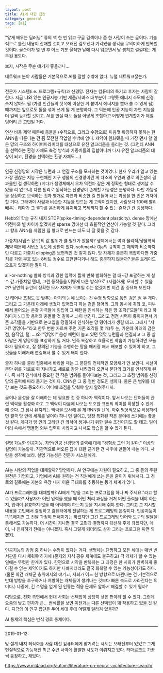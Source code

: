 ```yaml
---
layout: post
title: AI에 대한 잡상
category: general
tags: [ai]
---
```

"얕게 배우는 딥러닝" 류의 책 한 번 읽고 구글 검색이나 좀 한 사람이 쓰는 글이다. 기술적으로 틀린 내용이 산재할 것이고 오래전 검토됐다 기각됐을 생각을 무의미하게 반복할 것이다. 글쓴이가 몇 년 후 어느 기분 울적한 날에 다시 읽으면서 낯 붉히고 낄낄대는 게 주된 용도다.

보자, 시작은 무슨 얘기가 좋을까나...

네트워크 분야 사람들은 기본적으로 AI를 잘할 수밖에 없다. 뉴럴 네트워크쟎는가.

----

전문가 시스템(i.e. 프로그램+규칙)과 신경망. 전자는 컴퓨터의 특기고 후자는 사람이 잘 한다. 지금 나와 있는 인공지능 기반 제품/서비스 대부분이 그렇듯 에너지 소모에 신경 쓰지 않아도 될 (가령 인간들의 뒷목에 이상한 거 붙여서 에너지를 뽑아 쓸 수 있게 될) 때까지는 앞으로도 둘을 섞어 쓰게 될 게 분명하다. 그 덕분에 인공 지능이 자연 지능을 더 일찍 능가할 것이고. AI를 만질 때도 둘을 어떻게 조합하고 어떻게 연계할지가 제일 덩어리 큰 고민일 거다.

연산 비용 제약 때문에 층들을 (수직으로, 그리고 수평으로) 마음껏 확장하지 못하는 한 ANN을 다룬다는 건 좀 쪼잔한 작업일 수밖에 없다. 제약이 완화됐을 때 가장 먼저 할 일은 망의 구조와 하이퍼파라미터를 대상으로 유전 알고리즘을 돌리는 것. (그런데 ANN을 선택하는 환경 자체도 측정 방식과 가중치들의 집합이니까 다시 유전 알고리즘의 대상이 되고, 환경을 선택하는 환경 자체도 ...)

----

인공 신경망의 시작은 뉴런과 그 연결 구조를 모사하는 것이었다. 현재 우리가 알고 있는 가장 괜찮은 지능 구현체인 지구 생물의 신경망이란 게 다소의 우연과 경로 의존성의 결과물인 걸 생각하면 (게다가 생명체에서 오차 역전파 같은 게 정확한 형태로 생겨날 수 있을 리 없으니) 다른 원리로 동작하는 신경망이 존재할 가능성은 분명하다. 다만 가능성을 상상하고 모색하는 것과 별개로 자연과 비슷한 걸 만들어 내는 과정을 한 번은 거쳐야 할 거다. 그래봐야 사람과 비슷한 지능을 만드는 게 고작이겠지만, 사람보다 100배 빨리 배우는 데다가 그 결과를 온전하게 유지하고 복제까지 할 수 있는 존재란 건 굉장하다.

Hebb의 학습 규칙 내지 STDP(spike-timing-dependent plasticity). dense 망에선 역전파와 별 차이가 없겠지만 sparse 망에선 더 효율적인 연산이 가능할 것 같다. 그리고 향후 ANN을 저렴한 칩 형태로 만드는 데도 더 잘 맞을 것 같다.

가중치(시냅스 강도)의 값 범위가 클 필요가 있을까? 생체에서는 여러 물리적/생물학적 제약 때문에 시냅스 강도에 상한이 있다. softmax나 Oja의 규칙이 그 제약과 비슷하지만 다르고 가중치 clipping은 보편적인 것 같지 않다. 망 자체가 충분히 복잡하다면 가중치를 가령 부호 있는 8비트 정수로 표현한다거나 해도 충분하지 않을까? 물론 트레이드오프가 있겠지만 말이다.

all-or-nothing 발화 방식과 강한 입력에 짧게 반복 발화하는 걸 대~강 포괄하는 게 실수 값 가중치일 텐데, 그런 동작들을 어떻게 다른 방식으로 (저렴하게) 모사할 수 있을까? 당연히 뉴런의 정확한 모사 자체가 목표일 수는 없겠지만 이건 좀 중요해 보인다.

갓 태어나 초점도 못 맞추는 아기의 눈에 보이는 건 수평 방향으로 놓인 검은 점 두 개다. 그리고 그 가운데 아래에 생겼다 없어졌다 하는 검은 덩어리. 그와 동시에 귀와 코, 피부에서 들어오는 온갖 자극들에 힘입어 그 패턴을 인식하는 작은 망 조각("모듈"이라고 하려다가 뇌과학 용어와 충돌할 것 같아서...)이 생긴다. 그리고 점점 시력이 좋아지면서 기존 조각들을 기반으로 눈코입을 정밀하게 인식하는 망 덩어리가 생길 테고. 그래서 "저거? 멍멍이~"라고 한두 번만 가르쳐 주면 기존 조각들 몇 개(두 눈, 가운데 아래의 검은 점, 움직임, 털, ...)와 "멍멍이" 음성 패턴이 놀고 있던 몇몇 뉴런들과 연결되고 그 중 살아남은 게 멍뭉이를 표상하게 될 거다. 인즉 복잡하고 효율적인 학습이 가능하려면 모듈화가 필요하고, 잘 정의된 기능을 수행하는 망을 패키징 해서 배포할 수 있어야 하고, 그것들을 이래저래 연결해서 쓸 수 있게 돼야 한다.

글자 하나를 골라 집중해서 바라볼 때는 그 문단의 전체적인 모양새가 안 보인다. 시선이 문단 위를 가로로 휙 지나가고 세로로 잠깐 내려갔다 오면서 문단의 크기를 인식하게 된다. 즉 시각 인식에서 중요한 건 작은 범위를 들여다보는 것, 그리고 그 초점 범위를 신경망의 출력에 따라 옮기는 것이다. CNN은 그 중 절반 정도인 셈이다. 물론 큰 범위를 대강 보는 것도 중요하다. 어디에 초점을 맞춰야 할지 알려주니까.

글이나 음성을 잘 이해하는 데 필요한 것 중 하나가 맥락이다. 앞서 나오는 단어들이 관련 맥락을 활성화 하고 그 맥락이 다음에 나오는 모호한 표현의 의미를 확정할 수 있게 해 준다. 그 잠시 유지되는 맥락을 모사해 본 게 RNN일 텐데, 아주 범용적으로 확장하려면 결국 망 안에 세계를 넣어야 하니 먼 일이고, 당장 특화된 작은 분야에 쓰기에는 좋을 것 같다. 게다가 망 안의 고리란 건 의식이 생겨나기 위한 필수 조건이기도 할 테고. 말이 머리 속에서 맴돌면 외부 입력이 사라지고 나서도 학습을 할 수 있게 된다.

----

설명 가능한 인공지능. 자연/인공 신경망의 출력에 대해 "경험상 그런 거 같다." 이상의 설명이 가능할까. 직관적으로 떠오른 답에 대한 근거란 건 사후에 만들어 내는 거다. 사람을 생각해 보라. 설명 가능성은 전문가 시스템에게.

----

AI는 사람의 직업을 대체할까? 당연하다. AI 연구에는 자원이 필요하고, 그 중 돈의 주된 원천은 기업이고, 기업에서 AI를 원하는 건 직원에게 쓰는 돈을 줄이기 위해서다. 그 경로의 길목에는 자본의 욕망 내지 이윤 극대화를 추동하는 동기 체계가 있다.

AI가 프로그래머를 대체할까? AI에게 "양을 그리는 프로그램을 하나 짜 주세요."라고 할 수 있을까? 사용자가 어떤 입력을 했을 때 어떤 처리 과정을 거쳐 어떤 출력을 내야 하는지, 입력이 유효하지 않을 때 어떡해야 하는지 등을 지시해 줘야 한다. 그리고 그 지시할 내용을 고민해서 결정하고 컴퓨터에게 전달하는 게 프로그래밍의 본질이다. 인공지능이 똑똑해지면 그 전달 과정이 편해지기는 하겠지만 그건 프로그래밍 언어와 도구의 발달을 통해서도 가능하다. 더 시간이 지나면 결국 고민과 결정까지 대신해 주게 되겠지만, 에이, 나 은퇴하기 전에는 아니겠지. 혹시 그렇게 되더라도 상자 그리는 프로그램 짜면 되겠지.

----

인공지능의 강점 중 하나는 수명이 없다는 거다. 생명체는 단명하고 모든 세대는 매번 빈 서판을 다시 채워야 하기에 (문자와 지식 공유 체계에도 불구하고) 각 개체가 할 수 있는 일에는 뚜렷한 한계가 있다. 한편으로 시작을 반복하는 그 과정은 한 사회가 완벽하게 좋아질 수 없는 제약이기도 하지만 나빠지더라도 결국 회복할 수 있는 가능성이기도 하다. (물론 이건 개체군 층위에서의 얘기고, 사회가 어느 한 방향으로 바뀐다는 건 기본적으로 반대 방향을 추구하거나 저항하는 개체들이 생겨나는 것보다 빠른 속도로 사라진다는 의미다.) 나중에, 긴 수명을 얻게 된 인류는 적응 문제도 알아서 해결할 수 있게 될까?

여담으로, 진화 측면에서 현대 사회는 선택압이 상당히 낮은 편이라 할 수 있다. 그런데 요즘의 낮고 편차가 큰... 번식률을 보면 이전과는 다른 선택압이 꽤 작용하고 있을 것 같다. 지금의 이 인구 집단은 두어 세대 후에 어떻게 달라져 있을까?

AI 통제의 핵심은 번식 경로 통제이다.

----

2019-01-12:

망 설계 내지 최적화를 사람 대신 컴퓨터에게 맡기려는 시도는 오래전부터 있었고 그게 현실적으로 가능해진 최근 수년 사이에 활발한 시도가 이뤄지고 있다. 라마르크도 가끔씩 등장하고, 재밌다.

https://www.ml4aad.org/automl/literature-on-neural-architecture-search/

